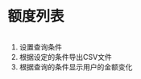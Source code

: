 # 额度列表

<div data-full-width="true">

<figure><img src="https://lh4.googleusercontent.com/STWrOSs3Bgg6S1zgd58YPa0aiSh5SeGCQTa7SkRXznnGiuu7Ul8cHyMKpgbc13vVwsCanwK5x7crAErrJ9VY7DQLcpOJs0njbAkpm9ag1F3o_prtocbWPbRJKCTXNoQg7Vad0grWjmxhWBeS5BlcV20" alt=""><figcaption></figcaption></figure>

</div>

1. 设置查询条件
2. 根据设定的条件导出CSV文件
3. 根据查询的条件显示用户的金额变化
